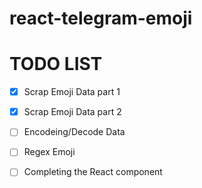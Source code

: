 # react-telegram-emoji

# TODO LIST 
  - [x] Scrap Emoji Data part 1
  - [x] Scrap Emoji Data part 2 
  - [ ] Encodeing/Decode Data
  - [ ] Regex Emoji
  - [ ] Completing the React component
 
  
